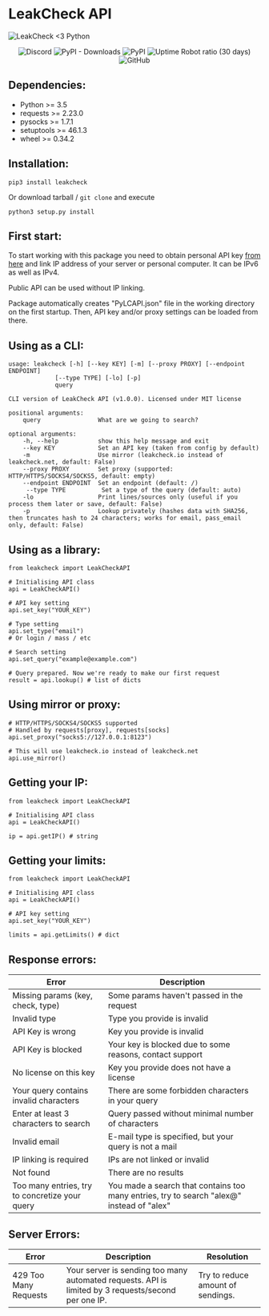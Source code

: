 # LeakCheck API

![LeakCheck <3 Python](https://i.imgur.com/x35kXcn.png)
<p align="center">
<img alt="Discord" src="https://img.shields.io/discord/626798391162175528">
<img alt="PyPI - Downloads" src="https://img.shields.io/pypi/dm/leakcheck">
<img alt="PyPI" src="https://img.shields.io/pypi/v/leakcheck">
<img alt="Uptime Robot ratio (30 days)" src="https://img.shields.io/uptimerobot/ratio/m787582856-3411c8623fccb7e99d3dfc1f">
<img alt="GitHub" src="https://img.shields.io/github/license/leakcheck/leakcheck-api">
</p>

## Dependencies:

 - Python >= 3.5
 - requests >= 2.23.0
 - pysocks >= 1.7.1
 - setuptools >= 46.1.3
 - wheel >= 0.34.2

## Installation:

    pip3 install leakcheck

Or download tarball / `git clone` and execute

    python3 setup.py install

## First start:

To start working with this package you need to obtain personal API key [from here](https://leakcheck.net/api_s) and link IP address of your server or personal computer. It can be IPv6 as well as IPv4.

Public API can be used without IP linking.

Package automatically creates "PyLCAPI.json" file in the working directory on the first startup. Then, API key and/or proxy settings can be loaded from there.

## Using as a CLI:

    usage: leakcheck [-h] [--key KEY] [-m] [--proxy PROXY] [--endpoint ENDPOINT]
                 [--type TYPE] [-lo] [-p]
                 query

    CLI version of LeakCheck API (v1.0.0). Licensed under MIT license

    positional arguments:
        query                What are we going to search?

    optional arguments:
        -h, --help           show this help message and exit
        --key KEY            Set an API key (taken from config by default)
        -m                   Use mirror (leakcheck.io instead of leakcheck.net, default: False)
        --proxy PROXY        Set proxy (supported: HTTP/HTTPS/SOCKS4/SOCKS5, default: empty)
        --endpoint ENDPOINT  Set an endpoint (default: /)
         --type TYPE          Set a type of the query (default: auto)
        -lo                  Print lines/sources only (useful if you process them later or save, default: False)
        -p                   Lookup privately (hashes data with SHA256, then truncates hash to 24 characters; works for email, pass_email only, default: False)
        
## Using as a library:

    from leakcheck import LeakCheckAPI
    
    # Initialising API class
    api = LeakCheckAPI()
    
    # API key setting
    api.set_key("YOUR_KEY")
    
    # Type setting
    api.set_type("email")
    # Or login / mass / etc

    # Search setting
    api.set_query("example@example.com")
    
    # Query prepared. Now we're ready to make our first request
    result = api.lookup() # list of dicts

## Using mirror or proxy:

    # HTTP/HTTPS/SOCKS4/SOCKS5 supported
    # Handled by requests[proxy], requests[socks]
    api.set_proxy("socks5://127.0.0.1:8123")
    
    # This will use leakcheck.io instead of leakcheck.net
    api.use_mirror()

## Getting your IP:

    from leakcheck import LeakCheckAPI
    
    # Initialising API class
    api = LeakCheckAPI()
    
    ip = api.getIP() # string

## Getting your limits:

    from leakcheck import LeakCheckAPI
    
    # Initialising API class
    api = LeakCheckAPI()

    # API key setting
    api.set_key("YOUR_KEY")
    
    limits = api.getLimits() # dict

## Response errors:

| Error | Description |
|--|--|
| Missing params (key, check, type) | Some params haven't passed in the request |
| Invalid type | Type you provide is invalid |
| API Key is wrong | Key you provide is invalid |
| API Key is blocked | Your key is blocked due to some reasons, contact support |
| No license on this key | Key you provide does not have a license |
| Your query contains invalid characters | There are some forbidden characters in your query |
| Enter at least 3 characters to search | Query passed without minimal number of characters |
| Invalid email | E-mail type is specified, but your query is not a mail |
| IP linking is required | IPs are not linked or invalid |
| Not found | There are no results |
| Too many entries, try to concretize your query | You made a search that contains too many entries, try to search "alex@" instead of "alex" |

## Server Errors:
| Error | Description | Resolution |
|--|--|--|
| 429 Too Many Requests | Your server is sending too many automated requests. API is limited by 3 requests/second per one IP. | Try to reduce amount of sendings.
